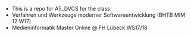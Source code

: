 * This is a repo for A5_DVCS for the class: 
* Verfahren und Werkzeuge moderner Softwareentwicklung (BHTB MIM 12 W17)
* Medieninformatik Master Online @ FH Lübeck WS17/18
